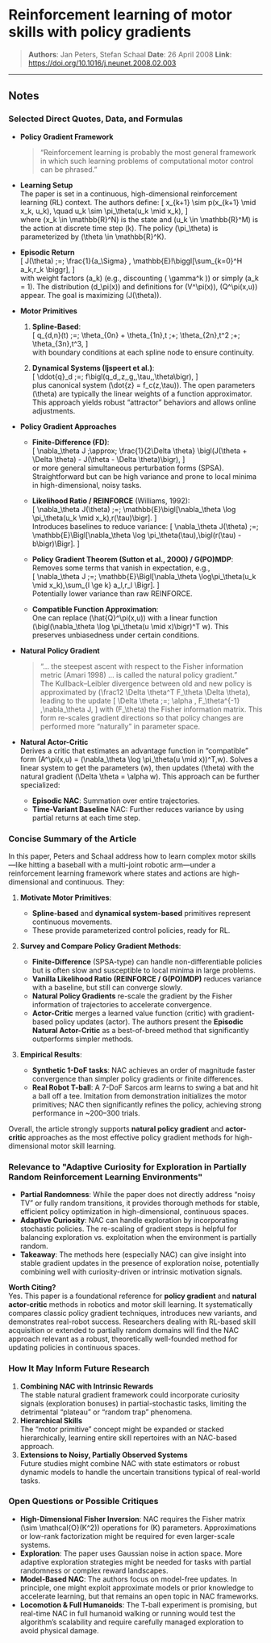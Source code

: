 # Reinforcement learning of motor skills with policy gradients

> **Authors**: Jan Peters, Stefan Schaal
> **Date**: 26 April 2008
> **Link**: <https://doi.org/10.1016/j.neunet.2008.02.003>

---

## Notes

### Selected Direct Quotes, Data, and Formulas

- **Policy Gradient Framework**  
  > “Reinforcement learning is probably the most general framework in which such learning problems of computational motor control can be phrased.”

- **Learning Setup**  
  The paper is set in a continuous, high-dimensional reinforcement learning (RL) context. The authors define:
  \[
    x_{k+1} \sim p(x_{k+1} \mid x_k, u_k), \quad u_k \sim \pi_\theta(u_k \mid x_k),
  \]  
  where \(x_k \in \mathbb{R}^N\) is the state and \(u_k \in \mathbb{R}^M\) is the action at discrete time step \(k\). The policy \(\pi_\theta\) is parameterized by \(\theta \in \mathbb{R}^K\).

- **Episodic Return**  
  \[
    J(\theta) \;=\; \frac{1}{a_\Sigma} \, \mathbb{E}\!\biggl[\sum_{k=0}^H a_k\,r_k \biggr],
  \]  
  with weight factors \(a_k\) (e.g., discounting \( \gamma^k \)) or simply \(a_k = 1\). The distribution \(d_\pi(x)\) and definitions for \(V^\pi(x)\), \(Q^\pi(x,u)\) appear. The goal is maximizing \(J(\theta)\).

- **Motor Primitives**  
  1. **Spline-Based**:  
     \[
       q_{d,n}(t) \;=\; \theta_{0n} + \theta_{1n}\,t \;+\; \theta_{2n}\,t^2 \;+\; \theta_{3n}\,t^3,
     \]  
     with boundary conditions at each spline node to ensure continuity.

  2. **Dynamical Systems (Ijspeert et al.)**:  
     \[
       \ddot{q}_d \;=\; f\bigl(q_d,\,z,\,g,\,\tau,\,\theta\bigr),
     \]  
     plus canonical system \(\dot{z} = f_c(z,\tau)\). The open parameters \(\theta\) are typically the linear weights of a function approximator. This approach yields robust “attractor” behaviors and allows online adjustments.

- **Policy Gradient Approaches**  
  - **Finite-Difference (FD)**:  
    \[
      \nabla_\theta J \;\approx\; \frac{1}{2\Delta \theta} \bigl(J(\theta + \Delta \theta) - J(\theta - \Delta \theta)\bigr),
    \]  
    or more general simultaneous perturbation forms (SPSA). Straightforward but can be high variance and prone to local minima in high-dimensional, noisy tasks.

  - **Likelihood Ratio / REINFORCE** (Williams, 1992):  
    \[
      \nabla_\theta J(\theta) \;=\; \mathbb{E}\bigl[\nabla_\theta \log \pi_\theta(u_k \mid x_k)\,r(\tau)\bigr].
    \]  
    Introduces baselines to reduce variance:
    \[
      \nabla_\theta J(\theta) \;=\; \mathbb{E}\Bigl[\nabla_\theta \log \pi_\theta(\tau)\,\bigl(r(\tau) - b\bigr)\Bigr].
    \]

  - **Policy Gradient Theorem (Sutton et al., 2000) / G(PO)MDP**:  
    Removes some terms that vanish in expectation, e.g.,  
    \[
      \nabla_\theta J \;=\; \mathbb{E}\Bigl[\nabla_\theta \log\pi_\theta(u_k \mid x_k)\,\sum_{l \ge k} a_l\,r_l \Bigr].
    \]  
    Potentially lower variance than raw REINFORCE.

  - **Compatible Function Approximation**:  
    One can replace \(\hat{Q}^\pi(x,u)\) with a linear function \(\bigl(\nabla_\theta \log \pi_\theta(u \mid x)\bigr)^T w\). This preserves unbiasedness under certain conditions.

- **Natural Policy Gradient**  
  > “... the steepest ascent with respect to the Fisher information metric (Amari 1998) ... is called the natural policy gradient.”  
  The Kullback–Leibler divergence between old and new policy is approximated by \(\frac12 \Delta \theta^T F_\theta \Delta \theta\), leading to the update
  \[
    \Delta \theta \;=\; \alpha \, F_\theta^{-1} \,\nabla_\theta J,
  \]
  with \(F_\theta\) the Fisher information matrix. This form re-scales gradient directions so that policy changes are performed more “naturally” in parameter space.

- **Natural Actor-Critic**  
  Derives a critic that estimates an advantage function in “compatible” form \(A^\pi(x,u) = (\nabla_\theta \log \pi_\theta(u \mid x))^T\,w\). Solves a linear system to get the parameters \(w\), then updates \(\theta\) with the natural gradient \(\Delta \theta = \alpha w\). This approach can be further specialized:
  - **Episodic NAC**: Summation over entire trajectories.
  - **Time-Variant Baseline** NAC: Further reduces variance by using partial returns at each time step.

### Concise Summary of the Article

In this paper, Peters and Schaal address how to learn complex motor skills—like hitting a baseball with a multi-joint robotic arm—under a reinforcement learning framework where states and actions are high-dimensional and continuous. They:

1. **Motivate Motor Primitives**:  
   - **Spline-based** and **dynamical system-based** primitives represent continuous movements.  
   - These provide parameterized control policies, ready for RL.

2. **Survey and Compare Policy Gradient Methods**:  
   - **Finite-Difference** (SPSA-type) can handle non-differentiable policies but is often slow and susceptible to local minima in large problems.  
   - **Vanilla Likelihood Ratio (REINFORCE / G(PO)MDP)** reduces variance with a baseline, but still can converge slowly.  
   - **Natural Policy Gradients** re-scale the gradient by the Fisher information of trajectories to accelerate convergence.  
   - **Actor-Critic** merges a learned value function (critic) with gradient-based policy updates (actor). The authors present the **Episodic Natural Actor-Critic** as a best-of-breed method that significantly outperforms simpler methods.

3. **Empirical Results**:  
   - **Synthetic 1-DoF tasks**: NAC achieves an order of magnitude faster convergence than simpler policy gradients or finite differences.  
   - **Real Robot T-ball**: A 7-DoF Sarcos arm learns to swing a bat and hit a ball off a tee. Imitation from demonstration initializes the motor primitives; NAC then significantly refines the policy, achieving strong performance in ~200–300 trials.

Overall, the article strongly supports **natural policy gradient** and **actor-critic** approaches as the most effective policy gradient methods for high-dimensional motor skill learning.

### Relevance to "Adaptive Curiosity for Exploration in Partially Random Reinforcement Learning Environments"

- **Partial Randomness**: While the paper does not directly address “noisy TV” or fully random transitions, it provides thorough methods for stable, efficient policy optimization in high-dimensional, continuous spaces.  
- **Adaptive Curiosity**: NAC can handle exploration by incorporating stochastic policies. The re-scaling of gradient steps is helpful for balancing exploration vs. exploitation when the environment is partially random.  
- **Takeaway**: The methods here (especially NAC) can give insight into stable gradient updates in the presence of exploration noise, potentially combining well with curiosity-driven or intrinsic motivation signals.

**Worth Citing?**  
Yes. This paper is a foundational reference for **policy gradient** and **natural actor-critic** methods in robotics and motor skill learning. It systematically compares classic policy gradient techniques, introduces new variants, and demonstrates real-robot success. Researchers dealing with RL-based skill acquisition or extended to partially random domains will find the NAC approach relevant as a robust, theoretically well-founded method for updating policies in continuous spaces.

### How It May Inform Future Research

1. **Combining NAC with Intrinsic Rewards**  
   The stable natural gradient framework could incorporate curiosity signals (exploration bonuses) in partial-stochastic tasks, limiting the detrimental “plateau” or “random trap” phenomena.
2. **Hierarchical Skills**  
   The “motor primitive” concept might be expanded or stacked hierarchically, learning entire skill repertoires with an NAC-based approach.
3. **Extensions to Noisy, Partially Observed Systems**  
   Future studies might combine NAC with state estimators or robust dynamic models to handle the uncertain transitions typical of real-world tasks.

### Open Questions or Possible Critiques

- **High-Dimensional Fisher Inversion**: NAC requires the Fisher matrix \(\sim \mathcal{O}(K^2)\) operations for \(K\) parameters. Approximations or low-rank factorization might be required for even larger-scale systems.
- **Exploration**: The paper uses Gaussian noise in action space. More adaptive exploration strategies might be needed for tasks with partial randomness or complex reward landscapes.
- **Model-Based NAC**: The authors focus on model-free updates. In principle, one might exploit approximate models or prior knowledge to accelerate learning, but that remains an open topic in NAC frameworks.
- **Locomotion & Full Humanoids**: The T-ball experiment is promising, but real-time NAC in full humanoid walking or running would test the algorithm’s scalability and require carefully managed exploration to avoid physical damage.
